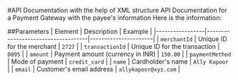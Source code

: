 #API Documentation with the help of XML structure
API Documentation for a Payment Gateway with the payee's information 
Here is the information:

##Parameters
| Element         | Description                        | Example              |
|-----------------|------------------------------------|----------------------|
| `merchantId`    | Unique ID for the merchant         | `2727`               |
| `transactionId` | Unique ID for the transaction      | `0095`               |
| `amount`        | Payment amount (currency in INR)   | `150.00`             |
| `paymentMethod` | Mode of payment                    | `credit_card`        |
| `name`          | Cardholder's name                  | `Ally Kapoor`        |
| `email`         | Customer's email address           | `allykapoor@xyz.com` |
